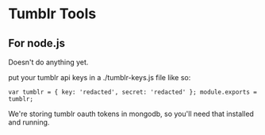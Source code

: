 # Tumblr Tools
## For node.js
Doesn't do anything yet.

put your tumblr api keys in a ./tumblr-keys.js file like so:

`
var	tumblr = {
	key: 'redacted',
	secret: 'redacted'
};
module.exports = tumblr;
`

We're storing tumblr oauth tokens in mongodb, so you'll need that installed and running.